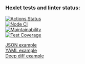 ### Hexlet tests and linter status:
[![Actions Status](https://github.com/AndreyTichinsky/frontend-project-lvl2/workflows/hexlet-check/badge.svg)](https://github.com/AndreyTichinsky/frontend-project-lvl2/actions)  
[![Node CI](https://github.com/AndreyTichinsky/frontend-project-lvl2/actions/workflows/node.js.yml/badge.svg)](https://github.com/AndreyTichinsky/frontend-project-lvl2/actions/workflows/node.js.yml)  
[![Maintainability](https://api.codeclimate.com/v1/badges/12999c1a6dece7c9bd3c/maintainability)](https://codeclimate.com/github/AndreyTichinsky/frontend-project-lvl2/maintainability)  
[![Test Coverage](https://api.codeclimate.com/v1/badges/12999c1a6dece7c9bd3c/test_coverage)](https://codeclimate.com/github/AndreyTichinsky/frontend-project-lvl2/test_coverage)  

[JSON example](https://asciinema.org/a/fnBIoWkKCsVBsePu446oXYCiz)  
[YAML example](https://asciinema.org/a/XVhOZqROfuPB8SBFsQ6hzPeuO)  
[Deep diff example](https://asciinema.org/a/35iiRRda23MvVIQdwZ5eqQWSY)  
